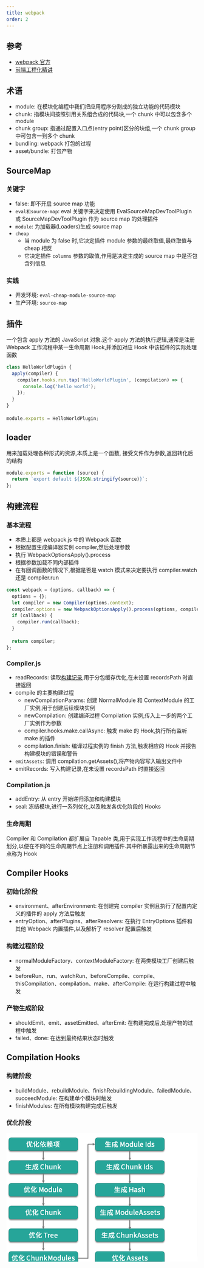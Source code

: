 ```yaml
---
title: webpack
order: 2
---
```


## 参考

- [webpack 官方](https://webpack.js.org/guides/)
- [前端工程化精讲](https://kaiwu.lagou.com/course/courseInfo.htm?courseId=416#/detail/pc?id=4357)

## 术语

- module: 在模块化编程中我们把应用程序分割成的独立功能的代码模块
- chunk: 指模块间按照引用关系组合成的代码块,一个 chunk 中可以包含多个 module
- chunk group: 指通过配置入口点(entry point)区分的块组,一个 chunk group 中可包含一到多个 chunk
- bundling: webpack 打包的过程
- asset/bundle: 打包产物

## SourceMap

### 关键字

- false: 即不开启 source map 功能
- `eval和source-map`: eval 关键字来决定使用 EvalSourceMapDevToolPlugin 或 SourceMapDevToolPlugin 作为 source map 的处理插件
- `module`: 为加载器(Loaders)生成 source map
- `cheap`
  - 当 module 为 false 时,它决定插件 module 参数的最终取值,最终取值与 cheap 相反
  - 它决定插件 `columns` 参数的取值,作用是决定生成的 source map 中是否包含列信息

### 实践

- 开发环境: `eval-cheap-module-source-map`
- 生产环境: `source-map`

## 插件

一个包含 apply 方法的 JavaScript 对象.这个 apply 方法的执行逻辑,通常是注册 Webpack 工作流程中某一生命周期 Hook,并添加对应 Hook 中该插件的实际处理函数

```js
class HelloWorldPlugin {
  apply(compiler) {
    compiler.hooks.run.tap('HelloWorldPlugin', (compilation) => {
      console.log('hello world');
    });
  }
}

module.exports = HelloWorldPlugin;
```

## loader

用来加载处理各种形式的资源,本质上是一个函数, 接受文件作为参数,返回转化后的结构

```js
module.exports = function (source) {
  return `export default ${JSON.stringify(source)}`;
};
```

## 构建流程

### 基本流程

- 本质上都是 webpack.js 中的 Webpack 函数
- 根据配置生成编译器实例 compiler,然后处理参数
- 执行 WebpackOptionsApply().process
- 根据参数加载不同内部插件
- 在有回调函数的情况下,根据是否是 watch 模式来决定要执行 compiler.watch 还是 compiler.run

```js
const webpack = (options, callback) => {
  options = {};
  let compiler = new Compiler(options.context);
  compiler.options = new WebpackOptionsApply().process(options, compiler);
  if (callback) {
    compiler.run(callback);
  }

  return compiler;
};
```

### Compiler.js

- readRecords: 读取[构建记录](https://webpack.js.org/configuration/other-options/#recordspath),用于分包缓存优化,在未设置 recordsPath 时直接返回
- compile 的主要构建过程
  - newCompilationParams: 创建 NormalModule 和 ContextModule 的工厂实例,用于创建后续模块实例
  - newCompilation: 创建编译过程 Compilation 实例,传入上一步的两个工厂实例作为参数
  - compiler.hooks.make.callAsync: 触发 make 的 Hook,执行所有监听 make 的插件
  - compilation.finish: 编译过程实例的 finish 方法,触发相应的 Hook 并报告构建模块的错误和警告
- `emitAssets`: 调用 compilation.getAssets(),将产物内容写入输出文件中
- emitRecords: 写入构建记录,在未设置 recordsPath 时直接返回

### Compilation.js

- addEntry: 从 entry 开始递归添加和构建模块
- seal: 冻结模块,进行一系列优化,以及触发各优化阶段的 Hooks

### 生命周期

Compiler 和 Compilation 都扩展自 Tapable 类,用于实现工作流程中的生命周期划分,以便在不同的生命周期节点上注册和调用插件.其中所暴露出来的生命周期节点称为 Hook

## Compiler Hooks

### 初始化阶段

- environment、afterEnvironment: 在创建完 compiler 实例且执行了配置内定义的插件的 apply 方法后触发
- entryOption、afterPlugins、afterResolvers: 在执行 EntryOptions 插件和其他 Webpack 内置插件,以及解析了 resolver 配置后触发

### 构建过程阶段

- normalModuleFactory、contextModuleFactory: 在两类模块工厂创建后触发
- beforeRun、run、watchRun、beforeCompile、compile、thisCompilation、compilation、make、afterCompile: 在运行构建过程中触发

### 产物生成阶段

- shouldEmit、emit、assetEmitted、afterEmit: 在构建完成后,处理产物的过程中触发
- failed、done: 在达到最终结果状态时触发

## Compilation Hooks

### 构建阶段

- buildModule、rebuildModule、finishRebuildingModule、failedModule、succeedModule: 在构建单个模块时触发
- finishModules: 在所有模块构建完成后触发

### 优化阶段

![](../assets/frame/compilationOptimization.png)
